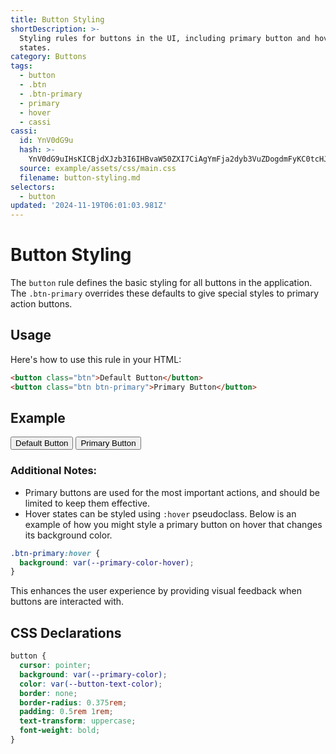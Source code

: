 ```yaml
---
title: Button Styling
shortDescription: >-
  Styling rules for buttons in the UI, including primary button and hover
  states.
category: Buttons
tags:
  - button
  - .btn
  - .btn-primary
  - primary
  - hover
  - cassi
cassi:
  id: YnV0dG9u
  hash: >-
    YnV0dG9uIHsKICBjdXJzb3I6IHBvaW50ZXI7CiAgYmFja2dyb3VuZDogdmFyKC0tcHJpbWFyeS1jb2xvcik7CiAgY29sb3I6IHZhcigtLWJ1dHRvbi10ZXh0LWNvbG9yKTsKICBib3JkZXI6IG5vbmU7CiAgYm9yZGVyLXJhZGl1czogMC4zNzVyZW07CiAgcGFkZGluZzogMC41cmVtIDFyZW07CiAgdGV4dC10cmFuc2Zvcm06IHVwcGVyY2FzZTsKICBmb250LXdlaWdodDogYm9sZDsKfQ==
  source: example/assets/css/main.css
  filename: button-styling.md
selectors:
  - button
updated: '2024-11-19T06:01:03.981Z'
---
```


# Button Styling

The `button` rule defines the basic styling for all buttons in the application. The `.btn-primary` overrides these defaults to give special styles to primary action buttons.

## Usage

Here's how to use this rule in your HTML:

```html
<button class="btn">Default Button</button>
<button class="btn btn-primary">Primary Button</button>
```

## Example

<div class="example-container">
    <button class="btn-default">Default Button</button>
    <button class="btn btn-primary">Primary Button</button>
</div>

### Additional Notes:

- Primary buttons are used for the most important actions, and should be limited to keep them effective.
- Hover states can be styled using `:hover` pseudoclass. Below is an example of how you might style a primary button on hover that changes its background color.

```css
.btn-primary:hover {
  background: var(--primary-color-hover);
}
```

This enhances the user experience by providing visual feedback when buttons are interacted with.

## CSS Declarations

```css
button {
  cursor: pointer;
  background: var(--primary-color);
  color: var(--button-text-color);
  border: none;
  border-radius: 0.375rem;
  padding: 0.5rem 1rem;
  text-transform: uppercase;
  font-weight: bold;
}
```
